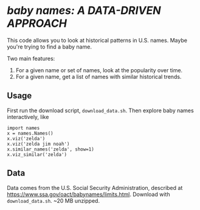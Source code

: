 # *baby names: A DATA-DRIVEN APPROACH*

This code allows you to look at historical patterns in U.S. names.  Maybe you're trying to find a baby name.

Two main features:

  1. For a given name or set of names, look at the popularity over time.
  2. For a given name, get a list of names with similar historical trends.

## Usage
First run the download script, `download_data.sh`.
Then explore baby names interactively, like
```
import names
x = names.Names()
x.viz('zelda')
x.viz('zelda jim noah')
x.similar_names('zelda', show=1)
x.viz_similar('zelda')
```

## Data
Data comes from the U.S. Social Security Administration, described at https://www.ssa.gov/oact/babynames/limits.html.  Download with `download_data.sh`.  ~20 MB unzipped.

